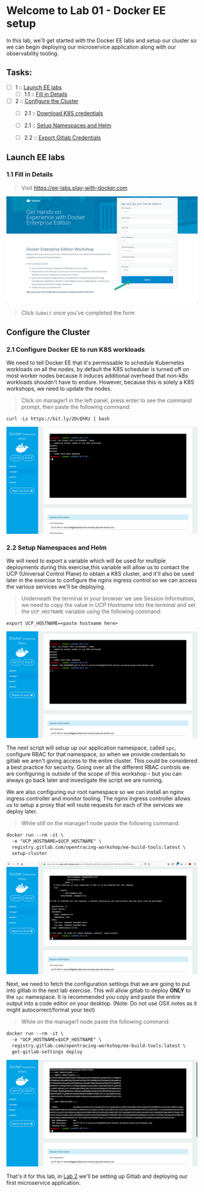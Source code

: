 Welcome to Lab 01 - Docker EE setup
===

In this lab, we'll get started with the Docker EE labs and setup our cluster so we can begin deploying our microservice application along with our observability tooling.

## Tasks:

- [ ] 1 :: [Launch EE labs]()
  - [ ] 1.1 :: [Fill in Details]()
- [ ] 2 :: [Configure the Cluster]()
  - [ ] 2.1 :: [Download K8S credentials]()
  - [ ] 2.1 :: [Setup Namespaces and Helm]()
  - [ ] 2.2 :: [Export Gitlab Credentials]()


Launch EE labs
---

### 1.1 Fill in Details

> Visit https://ee-labs.play-with-docker.com

![Fill in Details](/lab-01/images/img01.png)

> Click `Submit` once you've completed the form

Configure the Cluster
---

### 2.1 Configure Docker EE to run K8S workloads

We need to tell Docker EE that it's permissable to schedule Kubernetes workloads on all the nodes, by default the K8S scheduler is turned off on most worker nodes because it induces additional overhead that non-k8s workloads shouldn't have to endure. However, because this is solely a K8S workshops, we need to update the nodes.

> Click on manager1 in the left panel, press enter to see the command prompt, then paste the following command:

```
curl -Ls https://bit.ly/2DcQhRz | bash
```

![Configure Nodes](/lab-01/images/img02a.png)

### 2.2 Setup Namespaces and Helm

We will need to export a variable which will be used for multiple deployments during this exercise,this variable will allow us to contact the UCP (Universal Control Plane) to obtain a K8S cluster, and it'll also be used later in the exercise to configure the nginx ingress control so we can access the various services we'll be deploying.

> Underneath the terminal in your browser we see Session Information, we need to copy the value in _UCP Hostname_ into the terminal and set the `UCP_HOSTNAME` variable using the following command:

```
export UCP_HOSTNAME=<paste hostname here>
```

![Export Hostname](/lab-01/images/img02b.png)

The next script will setup up our application namespace, called `spc`, configure RBAC for that namespace, so when we provide credentials to gitlab we aren't giving access to the entire cluster. This could be considered a best practice for security. Going over all the different RBAC controls we are configuring is outside of the scope of this workshop - but you can always go back later and investigate the script we are running.

We are also configuring our root namespace so we can install an nginx ingress controller and monitor tooling. The nginx ingress controller allows us to setup a proxy that will route requests for each of the services we deploy later. 

> While still on the manager1 node paste the following command:

```
docker run --rm -it \
  -e "UCP_HOSTNAME=$UCP_HOSTNAME" \
  registry.gitlab.com/opentracing-workshop/ee-build-tools:latest \
  setup-cluster
```

![Setup Cluster](/lab-01/images/img02c.png)

Next, we need to fetch the configuration settings that we are going to put into gitlab in the next lab exercise. This will allow gitlab to deploy **ONLY** to the `spc` namespace. It is recommended you copy and paste the entire output into a code editor on your desktop. (Note: Do not use OSX notes as it might autocorrect/format your text)

> While on the manager1 node paste the following command:

```
docker run --rm -it \
  -e "UCP_HOSTNAME=$UCP_HOSTNAME" \
  registry.gitlab.com/opentracing-workshop/ee-build-tools:latest \
  get-gitlab-settings deploy
```

![Gitlab Settings](/lab-01/images/img02d.png)

That's it for this lab, in [Lab 2]() we'll be setting up Gitlab and deploying our first microservice application.